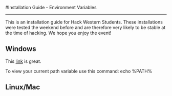 #Installation Guide - Environment Variables
***
This is an installation guide for Hack Western Students. These installations were tested the weekend before and are therefore very likely to be stable at the time of hacking. We hope you enjoy the event!

## Windows
This [link](http://www.computerhope.com/issues/ch000549.htm) is great.

To view your current path variable use this command:
	echo %PATH%

## Linux/Mac